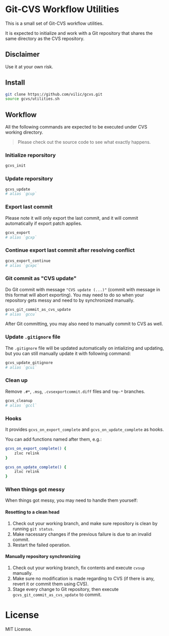 # Git-CVS Workflow Utilities

This is a small set of Git-CVS workflow utilities.

It is expected to initialize and work with a Git repository that shares the
same directory as the CVS repository.

## Disclaimer

Use it at your own risk.

## Install

```sh
git clone https://github.com/vilic/gcvs.git
source gcvs/utilities.sh
```

## Workflow

All the following commands are expected to be executed under CVS working
directory.

> Please check out the source code to see what exactly happens.

### Initialize reporsitory

```sh
gcvs_init
```

### Update reporsitory

```sh
gcvs_update
# alias `gcup`
```

### Export last commit

Please note it will only export the last commit, and it will commit
automatically if export patch applies.

```sh
gcvs_export
# alias `gcxp`
```

### Continue export last commit after resolving conflict

```sh
gcvs_export_continue
# alias `gcxpc`
```

### Git commit as "CVS update"

Do Git commit with message `"CVS update (...)"` (commit with message in this
format will abort exporting). You may need to do so when your repository gets
messy and need to by synchronized manually.

```sh
gcvs_git_commit_as_cvs_update
# alias `gccu`
```

After Git committing, you may also need to manually commit to CVS as well.

### Update `.gitignore` file

The `.gitignore` file will be updated automatically on intializing and
updating, but you can still manually update it with following command:

```sh
gcvs_update_gitignore
# alias `gcui`
```

### Clean up

Remove `.#*`, `.msg`, `.cvsexportcommit.diff` files and `tmp-*` branches.

```sh
gcvs_cleanup
# alias `gccl`
```

### Hooks

It provides `gcvs_on_export_complete` and `gcvs_on_update_complete` as hooks.

You can add functions named after them, e.g.:

```sh
gcvs_on_export_complete() {
    zlxc relink
}

gcvs_on_update_complete() {
    zlxc relink
}
```

### When things got messy

When things got messy, you may need to handle them yourself:

#### Resetting to a clean head

1. Check out your working branch, and make sure repository is clean by running
   `git status`.
2. Make nacessary changes if the previous failure is due to an invalid commit.
3. Restart the failed operation.

#### Manually repository synchronizing

1. Check out your working branch, fix contents and execute `cvsup` manually.
2. Make sure no modification is made regarding to CVS (if there is any, revert
   it or commit them using CVS).
3. Stage every change to Git repository, then execute
   `gcvs_git_commit_as_cvs_update` to commit.

# License

MIT License.
